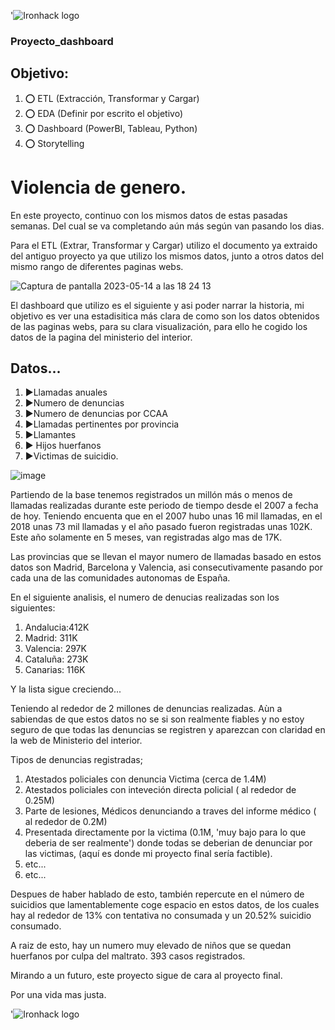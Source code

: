 '![Ironhack logo](https://i.imgur.com/1QgrNNw.png)

### Proyecto_dashboard

## Objetivo:

  1. :o: ETL (Extracción, Transformar y Cargar)
  2. :o: EDA (Definir por escrito el objetivo)
  3. :o: Dashboard (PowerBI, Tableau, Python)
  4. :o: Storytelling 



# Violencia de genero.


En este proyecto, continuo con los mismos datos de estas pasadas semanas. Del cual se va completando aún más según van pasando los dias. 

Para el ETL (Extrar, Transformar y Cargar) utilizo el documento ya extraido del antiguo proyecto ya que utilizo los mismos datos, junto a otros datos del mismo rango de diferentes paginas webs.



![Captura de pantalla 2023-05-14 a las 18 24 13](https://github.com/JesusGuardiaRamirez/Proyecto_dashboard/assets/125477881/221dc026-3e9d-4a50-ab64-f1400479af74)



El dashboard que utilizo es el siguiente y asi poder narrar la historia, mi objetivo es ver una estadisitica más clara de como son los datos obtenidos de las paginas webs, para su clara visualización, para ello he cogido
los datos de la pagina del ministerio del interior. 



## Datos...

  1. :arrow_forward:Llamadas anuales
  2. :arrow_forward:Numero de denuncias
  3. :arrow_forward:Numero de denuncias por CCAA
  4. :arrow_forward:Llamadas pertinentes por provincia
  5. :arrow_forward:Llamantes
  6. :arrow_forward: Hijos huerfanos
  7. :arrow_forward:Victimas de suicidio.




![image](https://github.com/JesusGuardiaRamirez/Sharks-DataCleaning/assets/125477881/8987247b-e113-4b6c-ae93-2cd74ab74520)


Partiendo de la base tenemos registrados un millón más o menos de llamadas realizadas durante este periodo de tiempo desde el 2007 a fecha de hoy. Teniendo encuenta que en el 2007 hubo unas 16 mil llamadas, en el 2018 unas 73 mil llamadas y el año pasado fueron registradas unas 102K. Este año solamente en 5 meses, van registradas algo mas de 17K.

Las provincias que se llevan el mayor numero de llamadas basado en estos datos son Madrid, Barcelona y Valencia, asi consecutivamente pasando por cada una de las comunidades autonomas de España.

En el siguiente analisis, el numero de denucias realizadas son los siguientes:

  1. Andalucia:412K
  2. Madrid: 311K
  3. Valencia: 297K
  4. Cataluña: 273K
  5. Canarias: 116K

Y la lista sigue creciendo...

Teniendo al rededor de 2 millones de denuncias realizadas. Aùn a sabiendas de que estos datos no se si son realmente fiables y no estoy seguro de que todas las denuncias se registren y aparezcan con claridad en la web de Ministerio del interior. 


Tipos de denuncias registradas;

 1. Atestados policiales con denuncia Victima (cerca de 1.4M)
 2. Atestados policiales con inteveción directa policial ( al rededor de 0.25M)
 3. Parte de lesiones, Médicos denunciando a traves del informe médico ( al rededor de 0.2M)
 4. Presentada directamente por la victima (0.1M, 'muy bajo para lo que deberia de ser realmente') donde todas se deberian de denunciar por las victimas, (aquí es donde mi proyecto final sería factible).
 5. etc...
 6. etc...


Despues de haber hablado de esto, también repercute en el número de suicidios que lamentablemente coge espacio en estos datos, de los cuales hay al rededor de 13% con tentativa no consumada y un 20.52% suicidio consumado.

A raiz de esto, hay un numero muy elevado de niños que se quedan huerfanos por culpa del maltrato. 393 casos registrados.

Mirando a un futuro, este proyecto sigue de cara al proyecto final.


Por una vida mas justa.





'![Ironhack logo](https://i.imgur.com/1QgrNNw.png)



